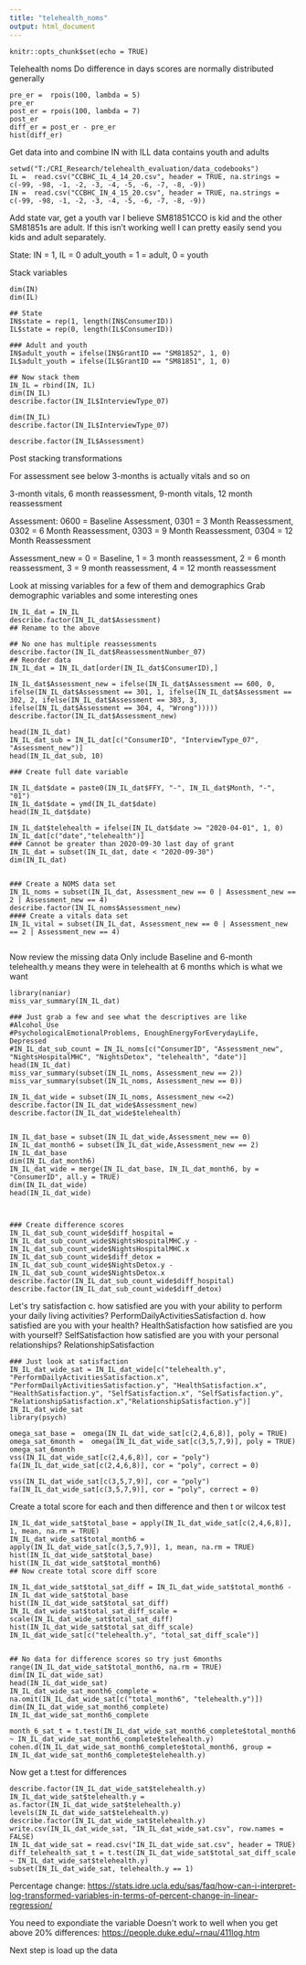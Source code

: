 ```yaml
---
title: "telehealth_noms"
output: html_document
---
```


```{r setup, include=FALSE}
knitr::opts_chunk$set(echo = TRUE)
```
Telehealth noms
Do difference in days scores are normally distributed generally
```{r}
pre_er =  rpois(100, lambda = 5)
pre_er
post_er = rpois(100, lambda = 7)
post_er
diff_er = post_er - pre_er
hist(diff_er)
```
Get data into and combine IN with ILL data contains youth and adults
```{r}
setwd("T:/CRI_Research/telehealth_evaluation/data_codebooks")
IL =  read.csv("CCBHC_IL_4_14_20.csv", header = TRUE, na.strings = c(-99, -98, -1, -2, -3, -4, -5, -6, -7, -8, -9))
IN =  read.csv("CCBHC_IN_4_15_20.csv", header = TRUE, na.strings =  c(-99, -98, -1, -2, -3, -4, -5, -6, -7, -8, -9))
```
Add state var, get a youth var
I believe SM81851CCO is kid  and the other SM81851s are adult.  If this isn’t working well I can pretty easily send you kids and adult separately.

State: IN = 1, IL  = 0
adult_youth = 1 = adult, 0 = youth


Stack variables
```{r}
dim(IN)
dim(IL)

## State
IN$state = rep(1, length(IN$ConsumerID))
IL$state = rep(0, length(IL$ConsumerID))

### Adult and youth
IN$adult_youth = ifelse(IN$GrantID == "SM81852", 1, 0)
IL$adult_youth = ifelse(IL$GrantID == "SM81851", 1, 0)

## Now stack them
IN_IL = rbind(IN, IL)
dim(IN_IL)
describe.factor(IN_IL$InterviewType_07)

dim(IN_IL)
describe.factor(IN_IL$InterviewType_07)

describe.factor(IN_IL$Assessment)
```
Post stacking transformations



For assessment see below 3-months is actually vitals and so on

3-month vitals, 6 month reassessment, 9-month vitals, 12 month reassessment

Assessment: 0600 = Baseline Assessment, 0301 = 3 Month Reassessment, 0302 = 6 Month Reassessment, 0303 = 9 Month Reassessment, 0304 = 12 Month Reassessment

Assessment_new = 0 = Baseline, 1 = 3 month reassessment, 2 = 6 month reassessment, 3 = 9 month reassessment, 4 = 12 month reassessment

Look at missing variables for a few of them and demographics
Grab demographic variables and some interesting ones


```{r}
IN_IL_dat = IN_IL
describe.factor(IN_IL_dat$Assessment)
## Rename to the above

## No one has multiple reassessments
describe.factor(IN_IL_dat$ReassessmentNumber_07)
## Reorder data
IN_IL_dat = IN_IL_dat[order(IN_IL_dat$ConsumerID),]

IN_IL_dat$Assessment_new = ifelse(IN_IL_dat$Assessment == 600, 0, ifelse(IN_IL_dat$Assessment == 301, 1, ifelse(IN_IL_dat$Assessment == 302, 2, ifelse(IN_IL_dat$Assessment == 303, 3, ifelse(IN_IL_dat$Assessment == 304, 4, "Wrong")))))
describe.factor(IN_IL_dat$Assessment_new)

head(IN_IL_dat)
IN_IL_dat_sub = IN_IL_dat[c("ConsumerID", "InterviewType_07", "Assessment_new")]
head(IN_IL_dat_sub, 10)

### Create full date variable

IN_IL_dat$date = paste0(IN_IL_dat$FFY, "-", IN_IL_dat$Month, "-", "01")
IN_IL_dat$date = ymd(IN_IL_dat$date)
head(IN_IL_dat$date)

IN_IL_dat$telehealth = ifelse(IN_IL_dat$date >= "2020-04-01", 1, 0)
IN_IL_dat[c("date","telehealth")]
### Cannot be greater than 2020-09-30 last day of grant
IN_IL_dat = subset(IN_IL_dat, date < "2020-09-30")
dim(IN_IL_dat)


### Create a NOMS data set 
IN_IL_noms = subset(IN_IL_dat, Assessment_new == 0 | Assessment_new == 2 | Assessment_new == 4)
describe.factor(IN_IL_noms$Assessment_new)
#### Create a vitals data set
IN_IL_vital = subset(IN_IL_dat, Assessment_new == 0 | Assessment_new == 2 | Assessment_new == 4)


```
Now review the missing data
Only include Baseline and 6-month
telehealth.y means they were in telehealth at 6 months which is what we want
```{r}
library(naniar)
miss_var_summary(IN_IL_dat)

### Just grab a few and see what the descriptives are like
#Alcohol_Use
#PsychologicalEmotionalProblems, EnoughEnergyForEverydayLife, Depressed
#IN_IL_dat_sub_count = IN_IL_noms[c("ConsumerID", "Assessment_new", "NightsHospitalMHC", "NightsDetox", "telehealth", "date")]
head(IN_IL_dat)
miss_var_summary(subset(IN_IL_noms, Assessment_new == 2))
miss_var_summary(subset(IN_IL_noms, Assessment_new == 0))

IN_IL_dat_wide = subset(IN_IL_noms, Assessment_new <=2)
describe.factor(IN_IL_dat_wide$Assessment_new)
describe.factor(IN_IL_dat_wide$telehealth)


IN_IL_dat_base = subset(IN_IL_dat_wide,Assessment_new == 0)
IN_IL_dat_month6 = subset(IN_IL_dat_wide,Assessment_new == 2)
IN_IL_dat_base
dim(IN_IL_dat_month6)
IN_IL_dat_wide = merge(IN_IL_dat_base, IN_IL_dat_month6, by = "ConsumerID", all.y = TRUE)
dim(IN_IL_dat_wide)
head(IN_IL_dat_wide)
```


```{r}


### Create difference scores
IN_IL_dat_sub_count_wide$diff_hospital = IN_IL_dat_sub_count_wide$NightsHospitalMHC.y -  IN_IL_dat_sub_count_wide$NightsHospitalMHC.x
IN_IL_dat_sub_count_wide$diff_detox = IN_IL_dat_sub_count_wide$NightsDetox.y - IN_IL_dat_sub_count_wide$NightsDetox.x
describe.factor(IN_IL_dat_sub_count_wide$diff_hospital)
describe.factor(IN_IL_dat_sub_count_wide$diff_detox)

```
Let's try satisfaction 
c.	how satisfied are you with your ability to perform your daily living activities? PerformDailyActivitiesSatisfaction
d.	how satisfied are you with your health? HealthSatisfaction
how satisfied are you with yourself? SelfSatisfaction
how satisfied are you with your personal relationships? RelationshipSatisfaction
```{r}
### Just look at satisfaction
IN_IL_dat_wide_sat = IN_IL_dat_wide[c("telehealth.y", "PerformDailyActivitiesSatisfaction.x", "PerformDailyActivitiesSatisfaction.y", "HealthSatisfaction.x", "HealthSatisfaction.y", "SelfSatisfaction.x", "SelfSatisfaction.y", "RelationshipSatisfaction.x","RelationshipSatisfaction.y")]
IN_IL_dat_wide_sat
library(psych)

omega_sat_base =  omega(IN_IL_dat_wide_sat[c(2,4,6,8)], poly = TRUE)
omega_sat_6month =  omega(IN_IL_dat_wide_sat[c(3,5,7,9)], poly = TRUE)
omega_sat_6month
vss(IN_IL_dat_wide_sat[c(2,4,6,8)], cor = "poly")
fa(IN_IL_dat_wide_sat[c(2,4,6,8)], cor = "poly", correct = 0)

vss(IN_IL_dat_wide_sat[c(3,5,7,9)], cor = "poly")
fa(IN_IL_dat_wide_sat[c(3,5,7,9)], cor = "poly", correct = 0)
```
Create a total score for each and then difference and then t or wilcox test
```{r}
IN_IL_dat_wide_sat$total_base = apply(IN_IL_dat_wide_sat[c(2,4,6,8)], 1, mean, na.rm = TRUE)
IN_IL_dat_wide_sat$total_month6 = apply(IN_IL_dat_wide_sat[c(3,5,7,9)], 1, mean, na.rm = TRUE)
hist(IN_IL_dat_wide_sat$total_base)
hist(IN_IL_dat_wide_sat$total_month6)
## Now create total score diff score
 
IN_IL_dat_wide_sat$total_sat_diff = IN_IL_dat_wide_sat$total_month6 -  IN_IL_dat_wide_sat$total_base
hist(IN_IL_dat_wide_sat$total_sat_diff)
IN_IL_dat_wide_sat$total_sat_diff_scale = scale(IN_IL_dat_wide_sat$total_sat_diff)
hist(IN_IL_dat_wide_sat$total_sat_diff_scale)
IN_IL_dat_wide_sat[c("telehealth.y", "total_sat_diff_scale")]


## No data for difference scores so try just 6months
range(IN_IL_dat_wide_sat$total_month6, na.rm = TRUE)
dim(IN_IL_dat_wide_sat)
head(IN_IL_dat_wide_sat)
IN_IL_dat_wide_sat_month6_complete = na.omit(IN_IL_dat_wide_sat[c("total_month6", "telehealth.y")])
dim(IN_IL_dat_wide_sat_month6_complete)
IN_IL_dat_wide_sat_month6_complete

month_6_sat_t = t.test(IN_IL_dat_wide_sat_month6_complete$total_month6 ~ IN_IL_dat_wide_sat_month6_complete$telehealth.y)
cohen.d(IN_IL_dat_wide_sat_month6_complete$total_month6, group = IN_IL_dat_wide_sat_month6_complete$telehealth.y)

```
Now get a t.test for differences
```{r}
describe.factor(IN_IL_dat_wide_sat$telehealth.y)
IN_IL_dat_wide_sat$telehealth.y = as.factor(IN_IL_dat_wide_sat$telehealth.y)
levels(IN_IL_dat_wide_sat$telehealth.y)
describe.factor(IN_IL_dat_wide_sat$telehealth.y)
write.csv(IN_IL_dat_wide_sat, "IN_IL_dat_wide_sat.csv", row.names = FALSE)
IN_IL_dat_wide_sat = read.csv("IN_IL_dat_wide_sat.csv", header = TRUE)
diff_telehealth_sat_t = t.test(IN_IL_dat_wide_sat$total_sat_diff_scale ~ IN_IL_dat_wide_sat$telehealth.y)
subset(IN_IL_dat_wide_sat, telehealth.y == 1)
```




Percentage change: https://stats.idre.ucla.edu/sas/faq/how-can-i-interpret-log-transformed-variables-in-terms-of-percent-change-in-linear-regression/

You need to expondiate the variable
Doesn't work to well when you get above 20% differences: https://people.duke.edu/~rnau/411log.htm

Next step is load up the data 

